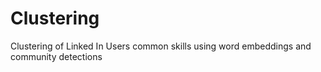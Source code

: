 # Clustering
Clustering of Linked In Users common skills using word embeddings and community detections
